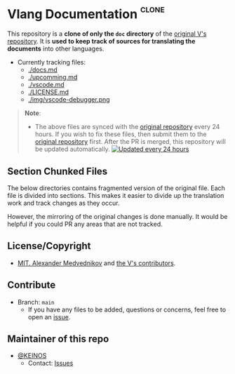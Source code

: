 # Vlang Documentation <sup><sup><sub>CLONE</sub></sup></sup>

This repository is a __clone of only the `doc` directory__ of the [original V's repository](https://github.com/vlang/v/blob/master/doc/docs.md). It is __used to keep track of sources for translating the documents__ into other languages.

- Currently tracking files:
  - [./docs.md](docs.md)
  - [./upcomming.md](upcomming.md)
  - [./vscode.md](vscode.md)
  - [./LICENSE.md](LICENSE.md)
  - [./img/vscode-debugger.png](img)

> __Note__:
>
> - The above files are synced with the [original repository](https://github.com/vlang/v/tree/master/doc) every 24 hours. If you wish to fix these files, then submit them to the [original repository](https://github.com/vlang/v) first. After the PR is merged, this repository will be updated automatically.
>   [![Updated every 24 hours](https://img.shields.io/endpoint?url=https%3A%2F%2Fkeinos.github.io%2Fvlang-docs-en%2Fupdated.json)](https://github.com/KEINOS/vlang-docs-en/blob/main/.github/workflows/daily_update.yml "Updated every 24 hours")

## Section Chunked Files

The below directories contains fragmented version of the original file. Each file is divided into sections. This makes it easier to divide up the translation work and track changes as they occur.

However, the mirroring of the original changes is done manually. It would be helpful if you could PR any areas that are not tracked.

## License/Copyright

- [MIT. Alexander Medvednikov](LICENSE.md) and [the V's contributors](https://github.com/vlang/v/graphs/contributors).

## Contribute

- Branch: `main`
  - If you have any files to be added, questions or concerns, feel free to open an [issue](https://github.com/KEINOS/vlang-docs-en/issues).

## Maintainer of this repo

- [@KEINOS](https://github.com/KEINOS)
  - Contact: [Issues](https://github.com/KEINOS/vlang-docs-en/issues)
